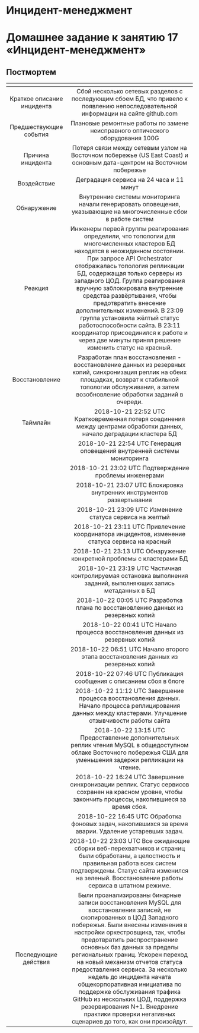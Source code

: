 # Инцидент-менеджмент
# Домашнее задание к занятию 17 «Инцидент-менеджмент»

## Постмортем
|          <!-- -->          |                                                                                                                                                                                                                                                                                                 <!-- -->                                                                                                                                                                                                                                                                                                 |
|:--------------------------:|:--------------------------------------------------------------------------------------------------------------------------------------------------------------------------------------------------------------------------------------------------------------------------------------------------------------------------------------------------------------------------------------------------------------------------------------------------------------------------------------------------------------------------------------------------------------------------------------------------------:|
| Краткое описание инцидента |                                                                                                                                                                                                                                     Сбой несколько сетевых разделов с последующим сбоем БД, что привело к появлению непоследовательной информации на сайте github.com                                                                                                                                                                                                                                                 | 
|   Предшествующие события   |                                                                                                                                                                                                                                                       Плановые ремонтные работы по замене неисправного оптического оборудования 100G                                                                                                                                                                                                                                                                     |
|     Причина инцидента      |                                                                                                                                                                                                                                         Потеря связи между сетевым узлом на Восточном побережье (US East Coast) и основным дата-центром на Восточном побережье                                                                                                                                                                                                                                           |
|        Воздействие         |                                                                                                                                                                                                                                                                             Деградация сервиса на 24 часа и 11 минут                                                                                                                                                                                                                                                                                     |
|        Обнаружение         |                                                                                                                                                                                                                                            Внутренние системы мониторинга начали генерировать оповещения, указывающие на многочисленные сбои в работе систем                                                                                                                                                                                                                                             |
|          Реакция           |             Инженеры первой группы реагирования определили, что топологии для многочисленных кластеров БД находятся в неожиданном состоянии. При запросе API Orchestrator отображалась топология репликации БД, содержащая только серверы из западного ЦОД. Группа реагирования вручную заблокировала внутренние средства развёртывания, чтобы предотвратить внесение дополнительных изменений. В 23:09 группа установила жёлтый статус работоспособности сайта. В 23:11 координатор присоединился к работе и через две минуты принял решение изменить статус на красный.                                |
|       Восстановление       |                                                                                                                                                                                   Разработан план восстановления - восстановление данных из резервных копий, синхронизация реплик на обеих площадках, возврат к стабильной топологии обслуживания, а затем возобновление обработки заданий в очереди.                                                                                                                                                                                                    |
|          Таймлайн          |                                                                                                                                                                                                                                          2018-10-21 22:52 UTC Кратковременная потеря соединения между центрами обработки данных, начало деградации кластера БД                                                                                                                                                                                                                                           |
|          <!-- -->          |                                                                                                                                                                                                                                                                 2018-10-21 22:54 UTC Генерация оповещений внутренней системы мониторинга                                                                                                                                                                                                                                                                 |
|          <!-- -->          |                                                                                                                                                                                                                                                                          2018-10-21 23:02 UTC Подтверждение проблемы инженерами                                                                                                                                                                                                                                                                          |
|          <!-- -->          |                                                                                                                                                                                                                                                                  2018-10-21 23:07 UTC Блокировка внутренних инструментов развертывания                                                                                                                                                                                                                                                                   |
|          <!-- -->          |                                                                                                                                                                                                                                                                         2018-10-21 23:09 UTC Изменение статуса сервиса на желтый                                                                                                                                                                                                                                                                         |
|          <!-- -->          |                                                                                                                                                                                                                                                      2018-10-21 23:11 UTC Привлечение координатора инцидентов, изменение статуса сервиса на красный                                                                                                                                                                                                                                                      |
|          <!-- -->          |                                                                                                                                                                                                                                                                   2018-10-21 23:13 UTC Обнаружение конкретной проблемы с кластерами БД                                                                                                                                                                                                                                                                   |
|          <!-- -->          |                                                                                                                                                                                                                                              2018-10-21 23:19 UTC Частичная контролируемая остановка выполнения заданий, выполняющих запись метаданных в БД                                                                                                                                                                                                                                              |
|          <!-- -->          |                                                                                                                                                                                                                                                            2018-10-22 00:05 UTC Разработка плана по восстановлению данных из резервных копий                                                                                                                                                                                                                                                             |
|          <!-- -->          |                                                                                                                                                                                                                                                              2018-10-22 00:41 UTC Начало процесса восстановления данных из резервных копий                                                                                                                                                                                                                                                               |
|          <!-- -->          |                                                                                                                                                                                                                                                            2018-10-22 06:51 UTC Начало второго этапа восстановления данных из резервных копий                                                                                                                                                                                                                                                            |
|          <!-- -->          |                                                                                                                                                                                                                                                                    2018-10-22 07:46 UTC Публикация сообщения с описанием сбоя в блоге                                                                                                                                                                                                                                                                    |
|          <!-- -->          |                                                                                                                                                                                                                       2018-10-22 11:12 UTC Завершение процесса восстановления данных. Начало процесса реплицирования данных между кластерами. Улучшение отзывчивости работы сайта                                                                                                                                                                                                                        |
|          <!-- -->          |                                                                                                                                                                                                                   2018-10-22 13:15 UTC Предоставление дополнительных реплик чтения MySQL в общедоступном облаке Восточного побережья США для уменьшения задержи репликации на чтение.                                                                                                                                                                                                                    |
|          <!-- -->          |                                                                                                                                                                                                                         2018-10-22 16:24 UTC Завершение синхронизации реплик. Статус сервисов сохранен на красном уровне, чтобы закончить процессы, накопившиеся за время сбоя.                                                                                                                                                                                                                          |
|          <!-- -->          |                                                                                                                                                                                                                                                  2018-10-22 16:45 UTC Обработка фоновых задач, накопившихся за время аварии. Удаление устаревших задач.                                                                                                                                                                                                                                                  |
|          <!-- -->          |                                                                                                                                                                                  2018-10-22 23:03 UTC Все ожидающие сборки веб-перехватчиков и страниц были обработаны, а целостность и правильная работа всех систем подтверждены. Статус сайта изменился на зеленый. Восстановление работы сервиса в штатном режиме.                                                                                                                                                                                   |
|   Последующие действия     | Были проанализированы бинарные записи восстановления MySQL для восстановления записей, не скопированных в ЦОД Западного побережья. Были внесены изменения в настройки оркестровщика, так, чтобы предотвратить распространение основных баз данных за пределы региональных границ. Ускорен переход на новый механизм отчетов статуса предоставления сервиса. За несколько недель до инцидента начата общекорпоративная инициатива по поддержке обслуживания трафика GitHub из нескольких ЦОД, поддержка резервирования N+1. Внедрение практики проверки негативных сценариев до того, как они произойдут. |
